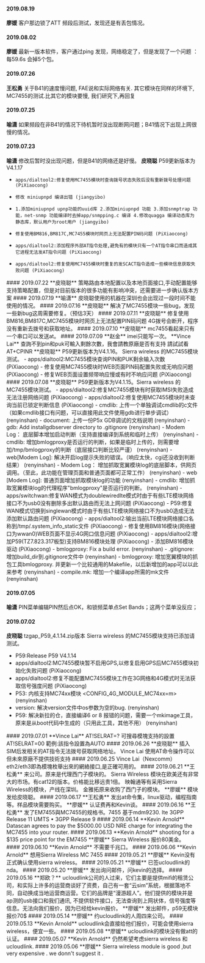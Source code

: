 
#### 2019.08.19
**廖媛**  客户那边锁了ATT 频段后测试，发现还是有丢包情况。
#### 2019.08.02
**廖媛**  最新一版本软件，客户通过ping 发现，网络稳定了，但是发现了一个问题 ： 每59.6s 会掉5个包。
#### 2019.07.26
**王松勇**  关于B41的速度慢问题, FAE说和实际网络有关.
其它模块在同样的环境下,  MC7455的测试.比其它的模块要慢, 我们研究下,再回复  
#### 2019.07.25
**喻潇** 如果频段在非B41的情况下待机暂时没出现断网问题；B41情况下出现上网很慢的情况。
#### 2019.07.23
**喻潇**  修改后暂时没出现问题，但是B41的网络还是好慢。
**皮晓聪**  P59更新版本为V4.1.17 <hide>  
-     apps/dialtool2:修复使用MC7455模块时查询拨号状态失败后没有重新拨号处理问题 (PiXiaocong)
-     修改 miniupnpd 编译出错 (jiangyibo)
-     1.添加miniupnpd upnp功能的uuid库 2.添加miniupnpd 功能 3.添加snmptrap 功能，net-snmp 功能编译时去掉app/snmpping.c 编译 4.修改quagga 编译动态库为静态库，默认用户为root用户 (jiangyibo)
-     修复使用BM816,BM817C,MC7455模块时网页上无法配置PIN码问题 (PiXiaocong)
-     apps/dialtool2:添加程序外部AT指令处理,避免有的模块只有一个AT指令串口而造成其它进程无法发AT指令问题 (PiXiaocong)
-     apps/dialtool2:修复使用MC7455模块时重复的发SCACT指令造成一些模块信息获取失败问题 (PiXiaocong)
</hide>
#### 2019.07.22
**皮晓聪**  策略路由本地配置以及本地页面接口,手动配置能够支持策略配置，但是对目前版本的很多功能有影响冲突，还需要进一步确认版本方案
#### 2019.07.19
**喻潇**  皮晓聪使用的机器在深圳也会出现过一段时间不能使用的情况。
#### 2019.07.16
**皮晓聪**  解决了MC7455模块一些bug，发现一些新bug这周需要修复。（预估3天）
#### 2019.07.11
**皮晓聪**  修复使用BM816,BM817C,MC7455模块时网页上无法配置PIN码问题  
4G拨号会断开，程序没有重新去拨号和获取地址。
#### 2019.07.10
**皮晓聪**  mc7455看起来只有一个串口可以发送at。
#### 2019.07.09
**赵金**  imei只能写一次。
**Vince Lai**  查詢不到pin和puk可輸入剩餘次數，我會請教原廠是否有支持 請試試看AT+CPINR
**皮晓聪**  P59更新版本为V4.1.16。           Sierra wireless 的MC7455模块测试。<hide>  
- apps/dialtool2:MC7455模块查询PIN和PUK剩余输入次数  (PiXiaocong)
- 修复使用MC7455模块时WEB页面PIN码配置失败或无响应问题  (PiXiaocong)
- 修复WEB页面设置频带响应慢或有时不响应问题  (PiXiaocong)
</hide>
#### 2019.07.08
**皮晓聪**  P59更新版本为V4.1.15。Sierra wireless 的MC7455模块测试。<hide>
- apps/dialtool2:修复MC7455模块有时获取IMSI失败造成无法注册网络问题 (PiXiaocong)
- apps/dialtool2:修复使用MC7455模块时未查询当前已锁定判断信息 (PiXiaocong)
- cmdlib: 上传一个单独调试cmdlib的c文件（如果cmdlib接口有问题，可以直接用此文件使用gdb进行单步调试） (renyinshan)
- document: 上传一份P5x GDB调试的文档说明 (renyinshan)
- gdb: Add installgdbserver directory to .gitignore (renyinshan)
- Modem Log： 底层脚本增加启动判断（支持直接编译到系统和临时上传） (renyinshan)
- cmdlib: 增加bmlogproxy是否运行的判断，如果是临时上传的，则需要增加/tmp/bmlogproxy的判断（底层接口判断比较严谨） (renyinshan)
- web[Modem Log]: 解决开启log提示失败的错误。（响应太快，cgi还没收到判断结果） (renyinshan)
- Modem Log： 增加抓取宽翼模块log的底层脚本，供网页调用。（至此，此功能在管理页面和普通页面都可正常工作） (renyinshan)
- web [Modem Log]: 普通页面增加抓取模块log的功能 (renyinshan)
- cmdlib: 增加抓取宽翼模块log的代理程序"bmlogproxy"是否运行的判断。 (renyinshan)
- apps/switchwan:修复WAN模式为doublewiredlte模式时由于有些LTE模块网络接口不为usb0没有删除多出默认路由而无法上网问题 (PiXiaocong)
- P59:修复WAN模式切换到singlewan模式时由于有些LTE模块网络接口不为usb0造成无法添加默认路由问题 (PiXiaocong)
- apps/dialtool2:输出当前LTE模块网络接口名称到/tmp/.system_info_static文件 (PiXiaocong)
- 修复使用BM816模块(网络接口为wwan0)WEB页面不显示4G网口信息问题 (PiXiaocong)
- apps/dialtool2:增加P59(TZ7.823.317板型)支持BM816模块处理 (PiXiaocong)
- 添加BM816模块驱动 (PiXiaocong)
- bmlogproxy: Fix a build error. (renyinshan)
- .gitignore: 增加build_dir到.gitignore文件中 (renyinshan)
- bmlogproxy: 增加宽翼模块的抓包工具bmlogproxy. 并更新一个比较通用的Makefile，以后新增加的app可以以此来参考 (renyinshan)
- compile.mk: 增加一个编译app所需的mk文件 (renyinshan)
</hide>

#### 2019.07.05
**喻潇**  PIN菜单编辑PIN然后点OK，和锁频菜单点Set Bands；这两个菜单没反应；
#### 2019.07.02
**皮晓聪**  tzgap_P59_4.1.14.zip版本 Sierra wireless 的MC7455模块支持已添加请测试。<hide>
- P59:Release P59 V4.1.14  <PiXiaocong>
- apps/dialtool2:MC7455模块暂不启用GPS,以修复启用GPS后MC7455模块初始化失败问题  (PiXiaocong)
- apps/dialtool2:修复不能配置MC7455模块工作在3G网络和4G模式时无法获取信号强度问题 (PiXiaocong)
- P53: 内核支持MC74xx模块 <CONFIG_4G_MODULE_MC74xx=m>  (renyinshan)
- version: 解决version文件中os参数为空的bug.  (renyinshan)
- P59: 解决新拉的仓，直接编译6 or 8 报错的问题，需要一个mkimage工具，原来是从boot代码中生成的（只用此工具，其他不用） (renyinshan)
</hide>
#### 2019.07.01
**Vince Lai**  AT!SELRAT=? 可搜尋模塊支持的設置 AT!SELRAT=00    範例:該指令設置為AUTO
#### 2019.06.26
**皮晓聪**  插入SIM后发相关的AT指令无法拨号获取网络地址。
Vince Lai  使用AT命令操作可以但未來原廠不提供技術支持
#### 2019.06.25
Vince Lai（Nexcomm）eth2/eth3即為模塊枚舉出來的網絡接口,是正確可用的。
#### 2019.06.21
**王松勇**  来公司。原来是代理西门子模块的。  
Sierra Wireless 模块在欧美还有非常大的市场。有cat12的版本。价格能比移远贵1倍。  
映翰通等有采用Sierra Wireless的模块，产线在深圳。  
金雅拓原来收购了西门子的模块。
**廖媛**  模块发给皮晓聪。
#### 2019.06.17
**王松勇**  发出at命令集，linux驱动，编程指南等。样品模块需要购买。
**廖媛**  认证费再和Kevin谈。
#### 2019.06.16
**王松勇**  发了EM7455與MC7455的规格书。7455 基于mdm9230. lte  3GPP Release 11 UMTS • 3GPP Release 9
#### 2019.06.14
**Kevin Arnold** Datascan agrees to pay the $5000.00 USD NRE charge for integrating the MC7455 into your router. 
#### 2019.06.13
**Kevin Arnold**  shooting for a $135 price point for the EM7455
**廖媛**  Sierra Wireless 报价80美金。
#### 2019.06.10
**Kevin Arnold**  不需要千兆口。
#### 2019.06.06
**Kevin Arnold**  想用Sierra Wireless MC 7455
#### 2019.05.21
**廖媛**  Kevin没有正式确认使用sierra wireless。
#### 2019.05.21
**廖媛** 已签ucloudlink的nda。
#### 2019.05.20
**廖媛**  发出询问邮件，问kevin的选择。
#### 2019.05.16
**郑欧？** ucloudlink公司的人过来，它们主要是提供mifi的租赁公司，和实际上许多的运营商谈好了资费，自己有一套“云sim”系统，根据落地不同，自动换成当地运营商运营。它们的品牌是“漫游超人”。他们提供的模块并是ap测的usb接口和我们通讯, 不提供软件接口，无法查询到上网状体，信号强度等信息。无法向我们报价，因为已经给kevin报价。  
**廖媛**  发出邮件，p59无模块报价70$
#### 2019.05.14
**廖媛**  约ucloudlink的人周四来公司。
#### 2019.05.13
**Kevin Arnold** ucloudlink会直接给他们报价，可能会使用sierra wireless，便宜一些。
#### 2019.05.08
**廖媛**  ucloudlink的模块没有做att的认证。
#### 2019.05.07
**Kevin Arnold**  仍然希望考虑sierra wireless 和ucloudlink.  
#### 2019.05.06
**廖媛**    Sierra wireless module is good ,but very expensive .  we donn't suggest it .

